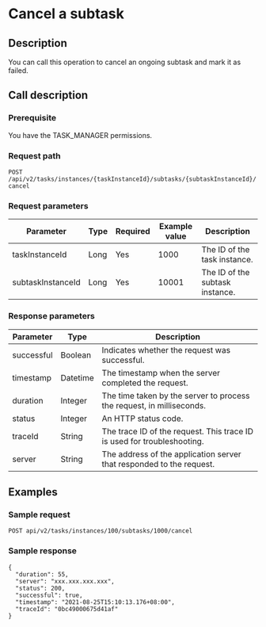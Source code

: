 Cancel a subtask
=====================================



Description
--------------------------------

You can call this operation to cancel an ongoing subtask and mark it as failed.

Call description
-------------------------------------

### Prerequisite

You have the TASK_MANAGER permissions.

### Request path

`POST /api/v2/tasks/instances/{taskInstanceId}/subtasks/{subtaskInstanceId}/cancel`

### Request parameters



|     Parameter     | Type | Required | Example value |           Description           |
|-------------------|------|----------|---------------|---------------------------------|
| taskInstanceId    | Long | Yes      | 1000          | The ID of the task instance.    |
| subtaskInstanceId | Long | Yes      | 10001         | The ID of the subtask instance. |



### Response parameters



| Parameter  |   Type   |                               Description                               |
|------------|----------|-------------------------------------------------------------------------|
| successful | Boolean  | Indicates whether the request was successful.                           |
| timestamp  | Datetime | The timestamp when the server completed the request.                    |
| duration   | Integer  | The time taken by the server to process the request, in milliseconds.   |
| status     | Integer  | An HTTP status code.                                                    |
| traceId    | String   | The trace ID of the request. This trace ID is used for troubleshooting. |
| server     | String   | The address of the application server that responded to the request.    |



Examples
-----------------------------

### Sample request

`POST api/v2/tasks/instances/100/subtasks/1000/cancel`

### Sample response

```unknow
{
  "duration": 55,
  "server": "xxx.xxx.xxx.xxx",
  "status": 200,
  "successful": true,
  "timestamp": "2021-08-25T15:10:13.176+08:00",
  "traceId": "0bc49000675d41af"
}
```
